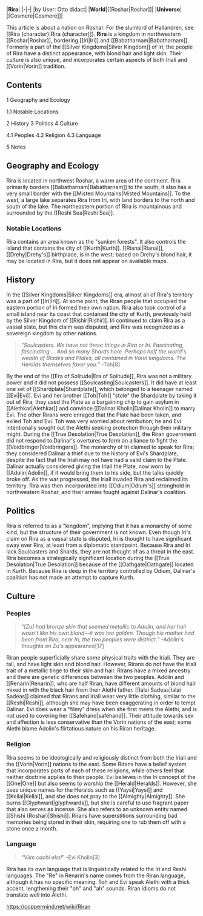 |**Rira**|
|-|-|
|by User: Otto didact|
|**World**|[[Roshar\|Roshar]]|
|**Universe**|[[Cosmere\|Cosmere]]|

This article is about a nation on Roshar. For the slumlord of Hallandren, see [[Rira (character)\|Rira (character)]].
**Rira** is a kingdom in northwestern [[Roshar\|Roshar]], bordering [[Iri\|Iri]] and [[Babatharnam\|Babatharnam]]. Formerly a part of the [[Silver Kingdoms\|Silver Kingdom]] of Iri, the people of Rira have a distinct appearance, with blond hair and light skin. Their culture is also unique, and incorporates certain aspects of both Iriali and [[Vorin\|Vorin]] tradition.

## Contents

1 Geography and Ecology

1.1 Notable Locations


2 History
3 Politics
4 Culture

4.1 Peoples
4.2 Religion
4.3 Language


5 Notes


## Geography and Ecology
Rira is located in northwest Roshar, a warm area of the continent. Rira primarily borders [[Babatharnam\|Babatharnam]] to the south; it also has a very small border with the [[Misted Mountains\|Misted Mountains]]. To the west, a large lake separates Rira from Iri, with land borders to the north and south of the lake. The northeastern portion of Rira is mountainous and surrounded by the [[Reshi Sea\|Reshi Sea]].

### Notable Locations
Rira contains an area known as the "sunken forests". It also controls the island that contains the city of [[Kurth\|Kurth]]. [[Rianal\|Rianal]], [[Drehy\|Drehy's]] birthplace, is in the west; based on Drehy's blond hair, it may be located in Rira, but it does not appear on available maps.

## History
In the [[Silver Kingdoms\|Silver Kingdoms]] era, almost all of Rira's territory was a part of [[Iri\|Iri]]. At some point, the Riran people that occupied the eastern portion of Iri formed their own nation. Rira also took control of a small island near its coast that contained the city of Kurth, previously held by the Silver Kingdom of [[Rishir\|Rishir]].
Iri continued to claim Rira as a vassal state, but this claim was disputed, and Rira was recognized as a sovereign kingdom by other nations.

>“*Soulcasters. We have not these things in Rira or Iri. Fascinating, fascinating ... And so many Shards here. Perhaps half the world's wealth of Blades and Plates, all contained in Vorin kingdoms. The Heralds themselves favor you.*”
\-Toh[8]

By the end of the [[Era of Solitude\|Era of Solitude]], Rira was not a military power and it did not possess [[Soulcasting\|Soulcasters]]. It did have at least one set of [[Shardplate\|Shardplate]], which belonged to a teenager named [[Evi\|Evi]]. Evi and her brother [[Toh\|Toh]] "stole" the Shardplate by taking it out of Rira; they used the Plate as a bargaining chip to gain asylum in [[Alethkar\|Alethkar]] and convince [[Dalinar Kholin\|Dalinar Kholin]] to marry Evi. The other Rirans were enraged that the Plate had been taken, and exiled Toh and Evi. Toh was very worried about retribution; he and Evi intentionally sought out the Alethi seeking protection through their military might.
During the [[True Desolation\|True Desolation]], the Riran government did not respond to Dalinar's overtures to form an alliance to fight the [[Voidbringer\|Voidbringers]]. The monarchy of Iri claimed to speak for Rira; they considered Dalinar a thief due to the history of Evi's Shardplate, despite the fact that the Iriali may not have had a valid claim to the Plate. Dalinar actually considered giving the Iriali the Plate, now worn by [[Adolin\|Adolin]], if it would bring them to his side, but the talks quickly broke off.
As the war progressed, the Iriali invaded Rira and reclaimed its territory. Rira was then incorporated into [[Odium\|Odium's]] stronghold in northwestern Roshar, and their armies fought against Dalinar's coalition.

## Politics
Rira is referred to as a "kingdom", implying that it has a monarchy of some kind, but the structure of their government is not known. Even though Iri's claim on Rira as a vassal state is disputed, Iri is thought to have significant sway over Rira, at least from a diplomatic standpoint. Because Rira and Iri lack Soulcasters and Shards, they are not thought of as a threat in the east.
Rira becomes a strategically significant location during the [[True Desolation\|True Desolation]] because of the [[Oathgate\|Oathgate]] located in Kurth. Because Rira is deep in the territory controlled by Odium, Dalinar's coalition has not made an attempt to capture Kurth.

## Culture
### Peoples
>“*[Zu] had bronze skin that seemed metallic to Adolin, and her hair wasn't like his own blond—it was too golden. Though his mother had been from Rira, near Iri, the two peoples were distinct.*”
\-Adolin's thoughts on Zu's appearance[17]


Riran people superficially share some physical traits with the Iriali. They are tall, and have light skin and blond hair. However, Rirans do not have the Iriali trait of a metallic tinge to their skin and hair. Rirans have a mixed ancestry and there are genetic differences between the two peoples. Adolin and [[Renarin\|Renarin]], who are half Riran, have different amounts of blond hair mixed in with the black hair from their Alethi father.
[[Ialai Sadeas\|Ialai Sadeas]] claimed that Rirans and Iriali wear very little clothing, similar to the [[Reshi\|Reshi]], although she may have been exaggerating in order to tempt Dalinar. Evi does wear a "filmy" dress when she first meets the Alethi, and is not used to covering her [[Safehand\|safehand]]. Their attitude towards sex and affection is less conservative than the Vorin nations of the east; some Alethi blame Adolin's flirtatious nature on his Riran heritage.

### Religion
Rira seems to be ideologically and religiously distinct from both the Iriali and the [[Vorin\|Vorin]] nations to the east. Some Rirans have a belief system that incorporates parts of each of these religions, while others feel that neither doctrine applies to their people.
Evi believes in the Iri concept of the [[One\|One]] but also seems to worship the [[Herald\|Heralds]]. However, she uses unique names for the Heralds such as [[Yaysi\|Yaysi]] and [[Kellai\|Kellai]], and she does not pray to the [[Almighty\|Almighty]]. She burns [[Glyphward\|glyphwards]], but she is careful to use fragrant paper that also serves as incense. She also refers to an unknown entity named [[Shishi (Roshar)\|Shishi]].
Rirans have superstitions surrounding bad memories being stored in their skin, requiring one to rub them off with a stone once a month.

### Language
>“*Viim cachi eko!*”
\-Evi Kholin[3]


Rira has its own language that is linguistically related to the Iri and Reshi languages. The "Re" in Renarin's name comes from the Riran language, although it has no specific meaning.
Toh and Evi speak Alethi with a thick accent, lengthening their "oh" and "ah" sounds. Riran idioms do not translate well into Alethi.



https://coppermind.net/wiki/Riran